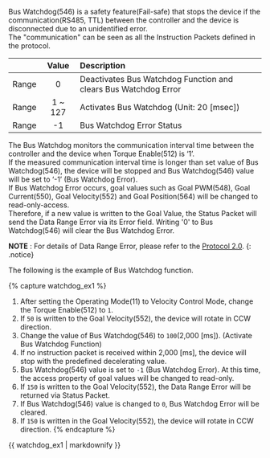 Bus Watchdog(546) is a safety feature(Fail-safe) that stops the device if the communication(RS485, TTL) between the controller and the device is disconnected due to an unidentified error.  
The "communication" can be seen as all the Instruction Packets defined in the protocol.

|       |  Value  | Description                                                     |
|:-----:|:-------:|:----------------------------------------------------------------|
| Range |    0    | Deactivates Bus Watchdog Function and clears Bus Watchdog Error |
| Range | 1 ~ 127 | Activates Bus Watchdog (Unit: 20 [msec])                        |
| Range |   -1    | Bus Watchdog Error Status                                       |

The Bus Watchdog monitors the communication interval time between the controller and the device when Torque Enable(512) is ‘1’.  
If the measured communication interval time is longer than set value of Bus Watchdog(546), the device will be stopped and Bus Watchdog(546) value will be set to ‘-1’ (Bus Watchdog Error).  
If Bus Watchdog Error occurs, goal values such as Goal PWM(548), Goal Current(550), Goal Velocity(552) and Goal Position(564) will be changed to read-only-access.  
Therefore, if a new value is written to the Goal Value, the Status Packet will send the Data Range Error via its Error field.
Writing '0' to Bus Watchdog(546) will clear the Bus Watchdog Error.

**NOTE** : For details of Data Range Error, please refer to the [Protocol 2.0].
{: .notice}

[Protocol 2.0]: /docs/en/dxl/protocol2/

The following is the example of Bus Watchdog function.

{% capture watchdog_ex1 %}
1. After setting the Operating Mode(11) to Velocity Control Mode, change the Torque Enable(512) to `1`.
2. If `50` is written to the Goal Velocity(552), the device will rotate in CCW direction.
3. Change the value of Bus Watchdog(546) to `100`(2,000 [ms]). (Activate Bus Watchdog Function)
4. If no instruction packet is received within 2,000 [ms], the device will stop with the predefined decelerating value.
5. Bus Watchdog(546) value is set to `-1` (Bus Watchdog Error). At this time, the access property of goal values will be changed to read-only.
6. If `150` is written to the Goal Velocity(552), the Data Range Error will be returned via Status Packet.
7. If Bus Watchdog(546) value is changed to `0`, Bus Watchdog Error will be cleared.
8. If `150` is written in the Goal Velocity(552), the device will rotate in CCW direction.
{% endcapture %}

<div class="notice--success">{{ watchdog_ex1 | markdownify }}</div>
